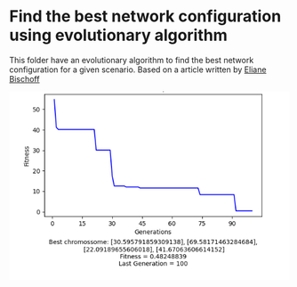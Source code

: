 # Find the best network configuration using evolutionary algorithm

This folder have an evolutionary algorithm to find the best network configuration for a given scenario. Based on a article written by [Eliane Bischoff](https://repositorio.unb.br/handle/10482/6696)



<center> <img title="a title" alt="Alt text" src="../assets/AccessNetwork.png"> </center>